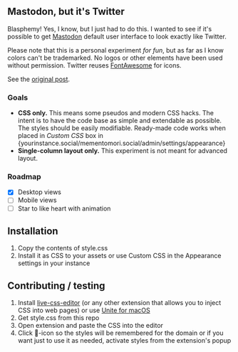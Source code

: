 ## Mastodon, but it's Twitter

Blasphemy! Yes, I know, but I just had to do this. I wanted to see if it's possible to get <a href="https://github.com/mastodon/mastodon">Mastodon</a> default user interface to look exactly like Twitter.

Please note that this is a personal experiment _for fun_, but as far as I know colors can't be trademarked. No logos or other elements have been used without permission. Twitter reuses [FontAwesome](https://github.com/FortAwesome/Font-Awesome) for icons.

See the [original post](https://mementomori.social/@rolle/109984108360395822).

### Goals

- **CSS only.** This means some pseudos and modern CSS hacks. The intent is to have the code base as simple and extendable as possible. The styles should be easily modifiable. Ready-made code works when placed in _Custom CSS_ box in {yourinstance.social/mementomori.social/admin/settings/appearance}
- **Single-column layout only.** This experiment is not meant for advanced layout.

### Roadmap

- [x] Desktop views
- [ ] Mobile views
- [ ] Star to like heart with animation

## Installation

1. Copy the contents of style.css
2. Install it as CSS to your assets or use Custom CSS in the Appearance settings in your instance

## Contributing / testing

1. Install [live-css-editor](https://github.com/webextensions/live-css-editor) (or any other extension that allows you to inject CSS into web pages) or use [Unite for macOS](https://www.bzgapps.com/unite)
2. Get style.css from this repo
3. Open extension and paste the CSS into the editor
4. Click 📌-icon so the styles will be remembered for the domain or if you want just to use it as needed, activate styles from the extension's popup

